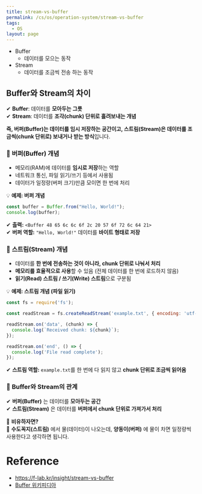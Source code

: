 ```yaml
---
title: stream-vs-buffer
permalink: /cs/os/operation-system/stream-vs-buffer
tags:
  - OS
layout: page
---
```


- Buffer
	- 데이터를 모으는 동작
- Stream
	- 데이터를 조금씩 전송 하는 동작

## Buffer와 Stream의 차이

✔ **Buffer**: 데이터를 **모아두는 그릇**  
✔ **Stream**: 데이터를 **조각(chunk) 단위로 흘려보내는 개념**

**즉, 버퍼(Buffer)는 데이터를 임시 저장하는 공간이고, 스트림(Stream)은 데이터를 조금씩(chunk 단위로) 보내거나 받는 방식**입니다.

### 🎯 **버퍼(Buffer) 개념**

- 메모리(RAM)에 데이터를 **임시로 저장**하는 역할
- 네트워크 통신, 파일 읽기/쓰기 등에서 사용됨
- 데이터가 일정량(버퍼 크기)만큼 모이면 한 번에 처리

💡 **예제: 버퍼 개념**

```js
const buffer = Buffer.from("Hello, World!");
console.log(buffer);
```

✔ **출력:** `<Buffer 48 65 6c 6c 6f 2c 20 57 6f 72 6c 64 21>`  
✔ **버퍼 역할:** `"Hello, World!"` 데이터를 **바이트 형태로 저장**

### 🎯 **스트림(Stream) 개념**

- 데이터를 **한 번에 전송하는 것이 아니라, chunk 단위로 나눠서 처리**
- **메모리를 효율적으로 사용**할 수 있음 (전체 데이터를 한 번에 로드하지 않음)
- **읽기(Read) 스트림 / 쓰기(Write) 스트림**으로 구분됨

💡 **예제: 스트림 개념 (파일 읽기)**

```js
const fs = require('fs');

const readStream = fs.createReadStream('example.txt', { encoding: 'utf-8' });

readStream.on('data', (chunk) => {
  console.log(`Received chunk: ${chunk}`);
});

readStream.on('end', () => {
  console.log('File read complete');
});
```

✔ **스트림 역할:** `example.txt`를 한 번에 다 읽지 않고 **chunk 단위로 조금씩 읽어옴**

### 🎯 **Buffer와 Stream의 관계**

✔ **버퍼(Buffer)** 는 데이터를 **모아두는 공간**  
✔ **스트림(Stream)** 은 데이터를 **버퍼에서 chunk 단위로 가져가서 처리**

📌 **비유하자면?**  
🚰 **수도꼭지(스트림)** 에서 물(데이터)이 나오는데, **양동이(버퍼)** 에 물이 차면 일정량씩 사용한다고 생각하면 됩니다.


# Reference

- https://f-lab.kr/insight/stream-vs-buffer
- [Buffer 위키피디아](https://en.wikipedia.org/wiki/Data_buffer) 




